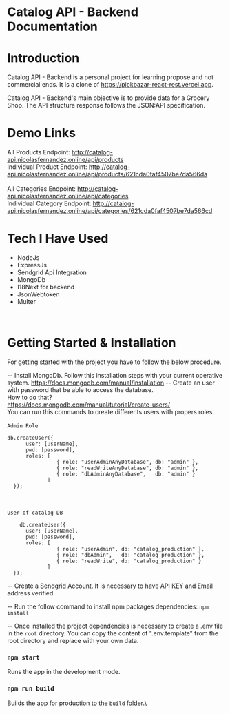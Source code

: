 # Catalog API - Backend Documentation

# Introduction

Catalog API - Backend is a personal project for learning propose and not commercial ends. 
It is a clone of https://pickbazar-react-rest.vercel.app.

Catalog API - Backend's main objective is to provide data for a Grocery Shop. The API structure response follows the JSON:API specification.

# Demo Links

All Products Endpoint: http://catalog-api.nicolasfernandez.online/api/products
<br>
Individual Product Endpoint: http://catalog-api.nicolasfernandez.online/api/products/621cda0faf4507be7da566da
<br><br>
All Categories Endpoint: http://catalog-api.nicolasfernandez.online/api/categories
<br>
Individual Category Endpoint: http://catalog-api.nicolasfernandez.online/api/categories/621cda0faf4507be7da566cd

# Tech I Have Used

- NodeJs
- ExpressJs
- Sendgrid Api Integration
- MongoDb
- I18Next for backend
- JsonWebtoken
- Multer

<br>

# Getting Started & Installation

For getting started with the project you have to follow the below procedure. 

-- Install MongoDb. Follow this installation steps with your current operative system. https://docs.mongodb.com/manual/installation
-- Create an user with password that be able to access the database.
<br>
How to do that?
<br>
https://docs.mongodb.com/manual/tutorial/create-users/
<br>
You can run this commands to create differents users with propers roles.
<br><br>
`Admin Role`
```
db.createUser({
      user: [userName],
      pwd: [password],
      roles: [
                { role: "userAdminAnyDatabase", db: "admin" },
                { role: "readWriteAnyDatabase", db: "admin" },
                { role: "dbAdminAnyDatabase",   db: "admin" }
             ]
  });
```
  <br><br>
`User of catalog DB`
```
    db.createUser({
      user: [userName],
      pwd: [password],
      roles: [
                { role: "userAdmin", db: "catalog_production" },
                { role: "dbAdmin",   db: "catalog_production" },
                { role: "readWrite", db: "catalog_production" }
             ]
  });
```
-- Create a Sendgrid Account. It is necessary to have API KEY and Email address verified

-- Run the follow command to install npm packages dependencies: 
`npm install`

-- Once installed the project dependencies is necessary to create a .env file in the `root` directory. You can copy the content of ".env.template" from the root directory and replace with your own data.
<br>

### `npm start`

Runs the app in the development mode.

### `npm run build`

Builds the app for production to the `build` folder.\



